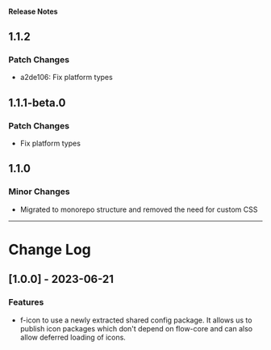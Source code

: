 <h4 class="margin-btm-8">Release Notes</h4>

## 1.1.2

### Patch Changes

- a2de106: Fix platform types

## 1.1.1-beta.0

### Patch Changes

- Fix platform types

## 1.1.0

### Minor Changes

- Migrated to monorepo structure and removed the need for custom CSS
<hr class="margin-btm-32" />

# Change Log

## [1.0.0] - 2023-06-21

### Features

- f-icon to use a newly extracted shared config package. It allows us to publish icon packages which don't depend on flow-core and can also allow deferred loading of icons.
